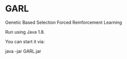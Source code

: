 # GARL
Genetic Based Selection Forced Reinforcement Learning

Run using Java 1.8.

You can start it via:

java -jar GARL.jar

